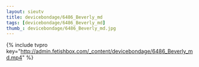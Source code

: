 ```yaml
--- 
layout: sieutv
title: devicebondage/6486_Beverly_md
tags: [devicebondage/6486_Beverly_md]
thumb_: devicebondage/6486_Beverly_md.jpg
---
```

{% include tvpro key="http://admin.fetishbox.com/_content/devicebondage/6486_Beverly_md.mp4" %} 
